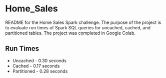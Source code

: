 # Home_Sales

README for the Home Sales Spark challenge. The purpose of the project is to evaluate run times of Spark SQL queries for uncached, cached, and partitioned tables. The project was completed in Google Colab.

## Run Times

* Uncached - 0.30 seconds
* Cached - 0.17 seconds
* Partitioned - 0.28 seconds

